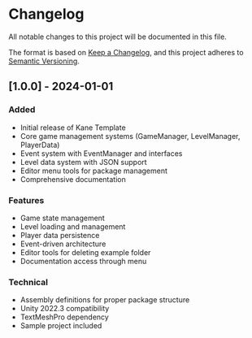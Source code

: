 # Changelog

All notable changes to this project will be documented in this file.

The format is based on [Keep a Changelog](https://keepachangelog.com/en/1.0.0/),
and this project adheres to [Semantic Versioning](https://semver.org/spec/v2.0.0.html).

## [1.0.0] - 2024-01-01

### Added
- Initial release of Kane Template
- Core game management systems (GameManager, LevelManager, PlayerData)
- Event system with EventManager and interfaces
- Level data system with JSON support
- Editor menu tools for package management
- Comprehensive documentation

### Features
- Game state management
- Level loading and management
- Player data persistence
- Event-driven architecture
- Editor tools for deleting example folder
- Documentation access through menu

### Technical
- Assembly definitions for proper package structure
- Unity 2022.3 compatibility
- TextMeshPro dependency
- Sample project included 